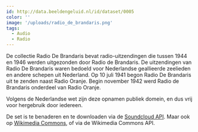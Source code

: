 ```yaml
---
id: http://data.beeldengeluid.nl/id/dataset/0005
color: ''
image: '/uploads/radio_de_brandaris.png'
tags:
  - Audio
  - Radio
---
```


De collectie Radio De Brandaris bevat radio-uitzendingen die tussen 1944 en 1946 werden uitgezonden door Radio de Brandaris. De uitzendingen van Radio De Brandaris waren bedoeld voor Nederlandse geallieerde zeelieden en andere schepen uit Nederland. Op 10 juli 1941 begon Radio De Brandaris uit te zenden naast Radio Oranje. Begin november 1942 werd Radio de Brandaris onderdeel van Radio Oranje.

Volgens de Nederlandse wet zijn deze opnamen publiek domein, en dus vrij voor hergebruik door iedereen.

De set is te benaderen en te downloaden via de [Soundcloud API](https://soundcloud.com/beeldengeluid/sets/radio-de-brandaris). Maar ook op [Wikimedia Commons](https://commons.wikimedia.org/wiki/Category:Radio_Broadcasts_by_Radio_De_Brandaris), of via de Wikimedia Commons API.
